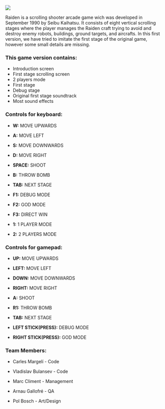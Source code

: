    ![](https://upload.wikimedia.org/wikipedia/en/6/6b/Raiden_arcadeflyer.png)




Raiden is a scrolling shooter arcade game wich was developed in September 1990 by Seibu Kaihatsu. It consists of eight vertical scrolling stages where the player manages the Raiden craft trying to avoid and destroy enemy robots, buildings, ground targets, and aircrafts. In this first version, we have tried to imitate the first stage of the original game, however some small details are missing.

### This game version contains:

- Introduction screen
- First stage scrolling screen
- 2 players mode
- First stage 
- Debug stage
- Original first stage soundtrack
- Most sound effects



### Controls for keyboard:

* **W:** MOVE UPWARDS

* **A:** MOVE LEFT

* **S:** MOVE DOWNWARDS

* **D:** MOVE RIGHT

* **SPACE:** SHOOT

* **B:** THROW BOMB

* **TAB:** NEXT STAGE

* **F1:** DEBUG MODE

* **F2:** GOD MODE

* **F3:** DIRECT WIN

* **1:** 1 PLAYER MODE

* **2:** 2 PLAYERS MODE



### Controls for gamepad:

* **UP:** MOVE UPWARDS

* **LEFT:** MOVE LEFT

* **DOWN:** MOVE DOWNWARDS

* **RIGHT:** MOVE RIGHT

* **A:** SHOOT

* **R1:** THROW BOMB

* **TAB:** NEXT STAGE

* **LEFT STICK(PRESS):** DEBUG MODE

* **RIGHT STICK(PRESS):** GOD MODE



### Team Members:

- Carles Margelí - Code
     

- Vladislav Bulansev - Code
   
   

- Marc Climent - Management
   

- Arnau Gallofré - QA
    

- Pol Bosch - Art/Design
  


